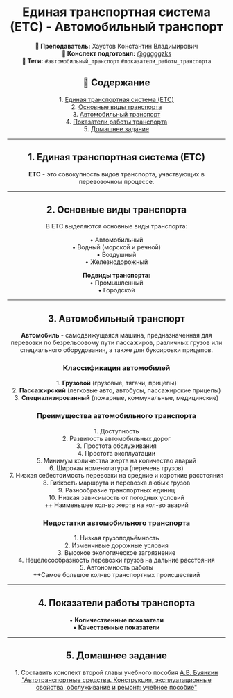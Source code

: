 <h1 align="center">Единая транспортная система (ЕТС) - Автомобильный транспорт</h1>

<p align="center">
<strong>🐙 Преподаватель:</strong> Хаустов Константин Владимирович<br>
<strong>🦁 Конспект подготовил:</strong> <a href="https://t.me/gggggzks">@gggggzks</a><br>
<strong>🌴 Теги:</strong> <code>#автомобильный_транспорт</code> <code>#показатели_работы_транспорта</code>
</p>

<h2 align="center">📕 Содержание</h2>
<p align="center">
1. <a href="#единая-транспортная-система-етс">Единая транспортная система (ЕТС)</a><br>
2. <a href="#основные-виды-транспорта">Основные виды транспорта</a><br>
3. <a href="#автомобильный-транспорт">Автомобильный транспорт</a><br>
4. <a href="#показатели-работы-транспорта">Показатели работы транспорта</a><br>
5. <a href="#домашнее-задание">Домашнее задание</a>
</p>

---

<h2 align="center" id="единая-транспортная-система-етс">1. Единая транспортная система (ЕТС)</h2>

<p align="center">
<strong>ЕТС</strong> - это совокупность видов транспорта, участвующих в перевозочном процессе.
</p>

---

<h2 align="center" id="основные-виды-транспорта">2. Основные виды транспорта</h2>

<p align="center">
В ЕТС выделяются основные виды транспорта:
</p>

<p align="center">
• Автомобильный<br>
• Водный (морской и речной)<br>
• Воздушный<br>
• Железнодорожный
</p>

<p align="center">
<strong>Подвиды транспорта:</strong><br>
• Промышленный<br>
• Городской
</p>

---

<h2 align="center" id="автомобильный-транспорт">3. Автомобильный транспорт</h2>

<p align="center">
<strong>Автомобиль</strong> - самодвижущаяся машина, предназначенная для перевозки по безрельсовому пути пассажиров, различных грузов или специального оборудования, а также для буксировки прицепов.
</p>

<h3 align="center">Классификация автомобилей</h3>

<p align="center">
1. <strong>Грузовой</strong> (грузовые, тягачи, прицепы)<br>
2. <strong>Пассажирский</strong> (легковые авто, автобусы, пассажирские прицепы)<br>
3. <strong>Специализированный</strong> (пожарные, коммунальные, медицинские)
</p>

<h3 align="center">Преимущества автомобильного транспорта</h3>

<p align="center">
1. Доступность<br>
2. Развитость автомобильных дорог<br>
3. Простота обслуживания<br>
4. Простота эксплуатации<br>
5. Минимум количества жертв на количество аварий<br>
6. Широкая номенклатура (перечень грузов)<br>
7. Низкая себестоимость перевозки на средние и короткие расстояния<br>
8. Гибкость маршрута и перевозка любых грузов<br>
9. Разнообразие транспортных единиц<br>
10. Низкая зависимость от погодных условий<br>
++ Наименьшее кол-во жертв на кол-во аварий
</p>


<h3 align="center">Недостатки автомобильного транспорта</h3>

<p align="center">
1. Низкая грузоподъёмность<br>
2. Изменчивые дорожные условия<br>
3. Высокое экологическое загрязнение<br>
4. Нецелесообразность перевозки грузов на дальние расстояния<br>
5. Автономность работы<br>
++Самое большое кол-во транспортных происшествий
</p>

---

<h2 align="center" id="показатели-работы-транспорта">4. Показатели работы транспорта</h2>

<p align="center">
• <strong>Количественные показатели</strong><br>
• <strong>Качественные показатели</strong>
</p>

---

<h2 align="center" id="домашнее-задание">5. Домашнее задание</h2>

<p align="center">
1. Составить конспект второй главы учебного пособия <a href="https://e.lanbook.com/book/193890">A.В. Буянкин "Автотранспортные средства. Конструкция, эксплуатационные свойства, обслуживание и ремонт: учебное пособие"</a>
</p>
